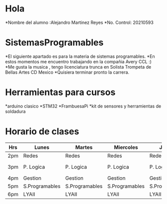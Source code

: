 # Hola 
*Nombre del alumno :Alejandro Martinez Reyes
*No. Control: 20210593
# SistemasProgramables
*El siguiente apartado es para la materia de sistemas programables.
*En estos momentos me encuentro trabajando en la compañia Avery CCL :)
*Me gusta la musica , tengo licenciatura trunca en Solista Trompeta de Bellas Artes CD Mexico
 *Quisiera terminar pronto la carrera.


# Herramientas para cursos
*arduino clasico
*STM32
*FrambuesaPi
*kit de sensores y herramientas de soldadura

# Horario de clases


| Hrs | Lunes          | Martes         | Miercoles      | Jueves         | Viernes   |
|-----|----------------|----------------|----------------|----------------|-----------|
| 2pm | Redes          | Redes          | Redes          | Redes          | Redes     |
| 3pm | P. Logica      | P. Logica      | P. Logica      | P. Logica      | P. Logica |
| 4pm | Gestion        | Gestion        | Gestion        | Gestion        | Gestion   |
| 5pm | S.Programables | S.Programables | S.Programables | S.Programables |           |
| 6pm | LYAII          | LYAII          | LYAII          | LYAII          | LYAII     |


